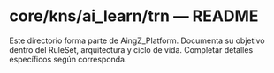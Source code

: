 # core/kns/ai_learn/trn — README

Este directorio forma parte de AingZ_Platform. Documenta su objetivo dentro del RuleSet, arquitectura y ciclo de vida. Completar detalles específicos según corresponda.
